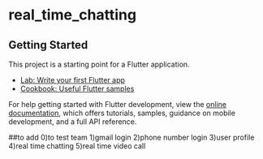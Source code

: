# real_time_chatting


## Getting Started

This project is a starting point for a Flutter application.



- [Lab: Write your first Flutter app](https://docs.flutter.dev/get-started/codelab)
- [Cookbook: Useful Flutter samples](https://docs.flutter.dev/cookbook)

For help getting started with Flutter development, view the
[online documentation](https://docs.flutter.dev/), which offers tutorials,
samples, guidance on mobile development, and a full API reference.


##to add
0)to test team
1)gmail login
2)phone number login
3)user profile
4)real time chatting
5)real time video call
